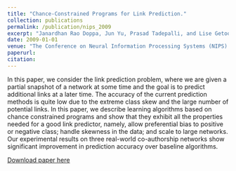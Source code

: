 ```yaml
---
title: "Chance-Constrained Programs for Link Prediction."
collection: publications
permalink: /publication/nips_2009
excerpt: "Janardhan Rao Doppa, Jun Yu, Prasad Tadepalli, and Lise Getoor"
date: 2009-01-01
venue: "The Conference on Neural Information Processing Systems (NIPS) Workshop"
paperurl:
citation:
---
```

In this paper, we consider the link prediction problem, where we are given a partial snapshot of a network at some time and the goal is to predict additional links at a later time. The accuracy of the current prediction methods is quite low due to the extreme class skew and the large number of potential links. In this paper, we describe learning algorithms based on chance constrained programs and show that they exhibit all the properties needed for a good link predictor, namely, allow preferential bias to positive or negative class; handle skewness in the data; and scale to large networks. Our experimental results on three real-world co-authorship networks show significant improvement in prediction accuracy over baseline algorithms.

[Download paper here](https://github.com/zariable/zariable.github.io/blob/master/files/nips_2009.pdf)

